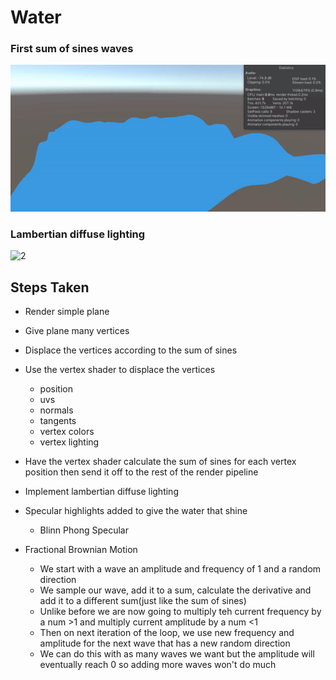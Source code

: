 # Water

### First sum of sines waves
![1](images/water1.gif)
### Lambertian diffuse lighting
![2](images/water2.gif)
 
## Steps Taken

- Render simple plane

- Give plane many vertices

- Displace the vertices according to the sum of sines

- Use the vertex shader to displace the vertices
  - position
  - uvs
  - normals
  - tangents
  - vertex colors
  - vertex lighting

- Have the vertex shader calculate the sum of sines for each vertex position then send it off to the rest of the render pipeline

- Implement lambertian diffuse lighting

- Specular highlights added to give the water that shine
  - Blinn Phong Specular

- Fractional Brownian Motion
  - We start with a wave an amplitude and frequency of 1 and a random direction
  - We sample our wave, add it to a sum, calculate the derivative and add it to a different sum(just like the sum of sines)
  - Unlike before we are now going to multiply teh current frequency by a num >1 and multiply current amplitude by a num <1
  - Then on next iteration of the loop, we use new frequency and amplitude for the next wave that has a new random direction
  - We can do this with as many waves we want but the amplitude will eventually reach 0 so adding more waves won't do much